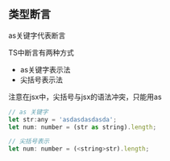 ## 类型断言

as关键字代表断言

TS中断言有两种方式

* as关键字表示法
* 尖括号表示法

注意在jsx中，尖括号与jsx的语法冲突，只能用as

```js
// as 关键字
let str:any = 'asdasdasdasda';
let num: number = (str as string).length;

// 尖括号表示
let num: number = (<string>str).length;
```

